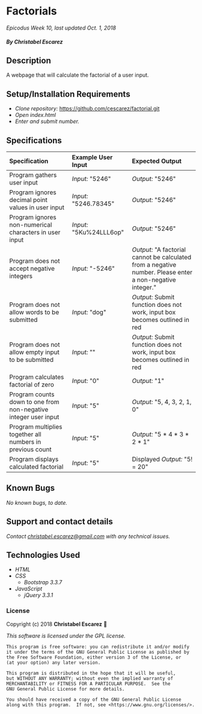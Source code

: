 # Factorials

_Epicodus Week 10, last updated Oct. 1, 2018_

##### By _**Christabel Escarez**_

## Description

A webpage that will calculate the factorial of a user input.

## Setup/Installation Requirements

* _Clone repository:_ https://github.com/cescarez/factorial.git
* _Open index.html_
* _Enter and submit number._


## Specifications
| Specification | Example User Input | Expected Output |
| :-------------| :----------------- | :-------------- |
| Program gathers user input | _Input:_ "5246" | _Output:_ "5246" |
| Program ignores decimal point values in user input | _Input:_ "5246.78345" | _Output:_ "5246" |
| Program ignores non-numerical characters in user input| _Input:_ "5Ku%24LLL6op" | _Output:_ "5246" |
| Program does not accept negative integers | _Input:_ "-5246" | _Output:_ "A factorial cannot be calculated from a negative number. Please enter a non-negative integer." |
| Program does not allow words to be submitted | _Input:_ "dog" | _Output:_ Submit function does not work, input box becomes outlined in red |
| Program does not allow empty input to be submitted | _Input:_ "" | _Output:_ Submit function does not work, input box becomes outlined in red |
| Program calculates factorial of zero | _Input:_ "0" | _Output:_ "1" |
| Program counts down to one from non-negative integer user input | _Input:_ "5" | _Output:_ "5, 4, 3, 2, 1, 0"|
| Program multiplies together all numbers in previous count | _Input:_ "5" | _Output:_ "5 * 4 * 3 * 2 * 1"|
| Program displays calculated factorial | _Input:_ "5" | Displayed _Output:_ "5! = 20"|

## Known Bugs

_No known bugs, to date._

## Support and contact details

_Contact christabel.escarez@gmail.com with any technical issues._

## Technologies Used

* _HTML_
* _CSS_
  * _Bootstrap 3.3.7_
* _JavaScript_
  * _jQuery 3.3.1_

### License

Copyright (c) 2018 **Christabel Escarez** :dog:

*This software is licensed under the GPL license.*

    This program is free software: you can redistribute it and/or modify
    it under the terms of the GNU General Public License as published by
    the Free Software Foundation, either version 3 of the License, or
    (at your option) any later version.

    This program is distributed in the hope that it will be useful,
    but WITHOUT ANY WARRANTY; without even the implied warranty of
    MERCHANTABILITY or FITNESS FOR A PARTICULAR PURPOSE.  See the
    GNU General Public License for more details.

    You should have received a copy of the GNU General Public License
    along with this program.  If not, see <https://www.gnu.org/licenses/>.
